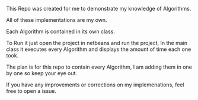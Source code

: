 This Repo was created for me to demonstrate my knowledge of Algorithms.

All of these implementations are my own.

Each Algorithm is contained in its own class.

To Run it just open the project in netbeans and run the project, In the main class it executes every Algorithm and displays the amount of time each one took.

The plan is for this repo to contain every Algorithm, I am adding them in one by one so keep your eye out.

If you have any improvements or corrections on my implemenations, feel free to open a issue.